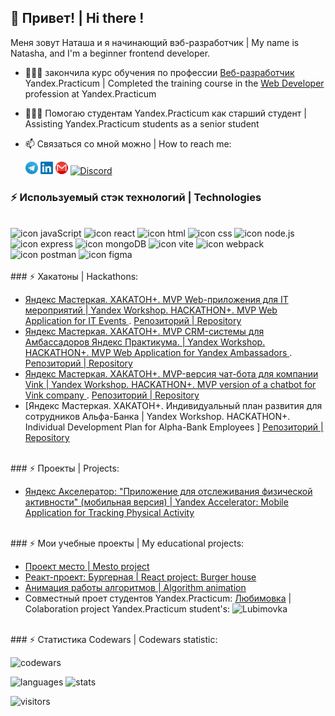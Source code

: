 ## 👋 Привет! | Hi there !

Меня зовут Наташа и я начинающий вэб-разработчик | My name is Natasha, and I'm a beginner frontend developer.

- 👨🏻‍🎓 закончила курс обучения по профессии [Веб-разработчик](https://practicum.yandex.ru/web-plus/) Yandex.Practicum | Completed the training course in the [Web Developer](https://practicum.yandex.ru/web-plus/) profession at Yandex.Practicum 
- 👨🏻‍🍼 Помогаю студентам Yandex.Practicum как старший студент | Assisting Yandex.Practicum students as a senior student
- 📫 Связаться со мной можно |  How to reach me:
  
    <a  href="https://t.me/UltraNata" target="_blank"> <img src="./src/social/tg.png" alt="Telegram" height = 20></a>
    <a  href="https://www.linkedin.com/in/natalia-shmatenko-2766b830" target="_blank"> <img src="./src/social/linkedin.png" alt="Linkedin" height = 20></a>
    <a  href="mailto:shmatenko.natalia@gmail.com" target="_blank"> <img src="./src/social/gm.png" alt="Gmail" height = 20></a>
    <a  href="https://discord.com/users/UltraNata#1270" target="_blank"> <img src="https://raw.githubusercontent.com/rahuldkjain/github-profile-readme-generator/master/src/images/icons/Social/discord.svg" alt="Discord" height= 20></a>

### ⚡ Используемый стэк технологий | Technologies

<br>
<div>
  <img src="https://img.shields.io/badge/javascript-yellow?style=for-the-badge&logo=javascript&logoColor=white" alt="icon javaScript">
  <img src="https://img.shields.io/badge/react-%23087ea4?style=for-the-badge&logo=react&logoColor=white" alt="icon react">
  <img src="https://img.shields.io/badge/html-ff6739?style=for-the-badge&logo=html5&logoColor=white" alt="icon html">
  <img src="https://img.shields.io/badge/css-blue?style=for-the-badge&logo=css3&logoColor=white" alt="icon css">
  <img src="https://img.shields.io/badge/node.js-026e00?style=for-the-badge&logo=node.js&logoColor=white" alt="icon node.js">
  <img src="https://img.shields.io/badge/express%20js-black?style=for-the-badge&logo=express&logoColor=white" alt="icon express">
  <img src="https://img.shields.io/badge/mongodb-00ED64?style=for-the-badge&logo=mongodb&logoColor=white" alt="icon mongoDB">
  <img src="https://img.shields.io/badge/vite-bd34fe?style=for-the-badge&logo=vite&logoColor=white" alt="icon vite">
  <img src="https://img.shields.io/badge/webpack-5468ff?style=for-the-badge&logo=webpack&logoColor=white" alt="icon webpack">
  <img src="https://img.shields.io/badge/postman-%23FF6C37?style=for-the-badge&logo=postman&logoColor=white" alt="icon postman">
  <img src="https://img.shields.io/badge/figma-1f1e1e?style=for-the-badge&logo=figma&logoColor=white" alt="icon figma">
</div>

<br>
### ⚡ Хакатоны | Hackathons:

- [Яндекс Мастеркая. ХАКАТОН+. MVP Web-приложения для IT мероприятий | Yandex Workshop. HACKATHON+. MVP Web Application for IT Events ](http://eventfun.ru/). [Репозиторий | Repository](https://github.com/Funtech-11/Frontend)
- [Яндекс Мастеркая. ХАКАТОН+. MVP CRM-системы для Амбассадоров Яндекс Практикума. | Yandex Workshop. HACKATHON+. MVP Web Application for Yandex Ambassadors ](https://ambassadors.sytes.net). [Репозиторий | Repository](https://github.com/BittWizards/frontend)
- [Яндекс Мастеркая. ХАКАТОН+. MVP-версия чат-бота для компании Vink | Yandex Workshop. HACKATHON+. MVP version of a chatbot for Vink company ](https://chat-bot-tft.vercel.app/). [Репозиторий | Repository](https://github.com/TechForceTurbo/frontend)
- [Яндекс Мастеркая. ХАКАТОН+. Индивидуальный план развития для сотрудников Альфа-Банка | Yandex Workshop. HACKATHON+. Individual Development Plan for Alpha-Bank Employees ] [Репозиторий | Repository](https://github.com/TechForceTurbo/frontend)

<br>
### ⚡ Проекты | Projects:

- [Яндекс Акселератор: "Приложение для отслеживания физической активности" (мобильная версия) | Yandex Accelerator: Mobile Application for Tracking Physical Activity](https://easyfit.space/)
<br> 
### ⚡ Мои учебные проекты | My educational projects:

- [Проект место | Mesto project](https://rochernikov.github.io/mesto-project/)
- [Реакт-проект: Бургерная |  React project: Burger house](https://natashasolntseva.github.io/react-burger/)
- [Анимация работы алгоритмов | Algorithm animation](https://algososh-n48wpg10k-natashasolntseva.vercel.app/)
- Совместный проет студентов Yandex.Practicum: [Любимовка](https://yuliazherebtsova.github.io/lubimovka/) | Colaboration project Yandex.Practicum student's: ![Lubimovka](https://yuliazherebtsova.github.io/lubimovka/)

<br> 
### ⚡ Статистика Codewars | Codewars statistic:

![codewars](https://www.codewars.com/users/rsschool_7ec609f8a21178d7/badges/small)

![languages](https://github-readme-stats.vercel.app/api/top-langs/?username=NatashaSolntseva&bg_color=-45,0e1420,1e2430&count_private=true&border_radius=15&border_color=2e3440&layout=compact&card_width=250&hide_border=true&theme=nord&cache_seconds=1800)
![stats](https://github-readme-stats.vercel.app/api?username=NatashaSolntseva&custom_title=GitHub%20Stats&count_private=true&show_icons=true&bg_color=-45,0e1420,262c38&icon_color=81A1C1&border_radius=15&border_color=2e3440&hide=stars&line_height=24&hide_border=true&theme=nord&cache_seconds=1800)

![visitors](https://visitor-badge.laobi.icu/badge?page_id=NatashaSolntseva.NatashaSolntseva)
